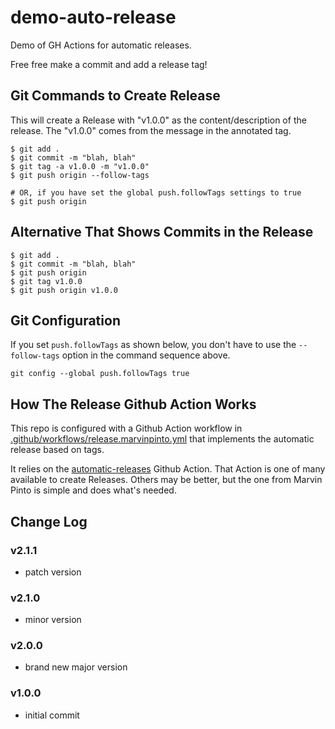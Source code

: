 # demo-auto-release

Demo of GH Actions for automatic releases.

Free free make a commit and add a release tag!

## Git Commands to Create Release

This will create a Release with "v1.0.0" as the content/description of the release. The "v1.0.0" comes from the message in the annotated tag.

```
$ git add .
$ git commit -m "blah, blah"
$ git tag -a v1.0.0 -m "v1.0.0"
$ git push origin --follow-tags

# OR, if you have set the global push.followTags settings to true
$ git push origin
```


## Alternative That Shows Commits in the Release
```
$ git add .
$ git commit -m "blah, blah"
$ git push origin
$ git tag v1.0.0
$ git push origin v1.0.0
```

## Git Configuration
If you set `push.followTags` as shown below, you don't have to use the `--follow-tags` option in the command sequence above.

```
git config --global push.followTags true
```

## How The Release Github Action Works

This repo is configured with a Github Action workflow in [.github/workflows/release.marvinpinto.yml](.github/workflows/release.marvinpinto.yml) that implements the automatic release based on tags.

It relies on the [automatic-releases](https://github.com/marketplace/actions/automatic-releases) Github Action. That Action is one of many available to create Releases. Others may be better, but the one from Marvin Pinto is simple and does what's needed.

## Change Log

### v2.1.1
- patch version

### v2.1.0
- minor version

### v2.0.0
- brand new major version

### v1.0.0
- initial commit
